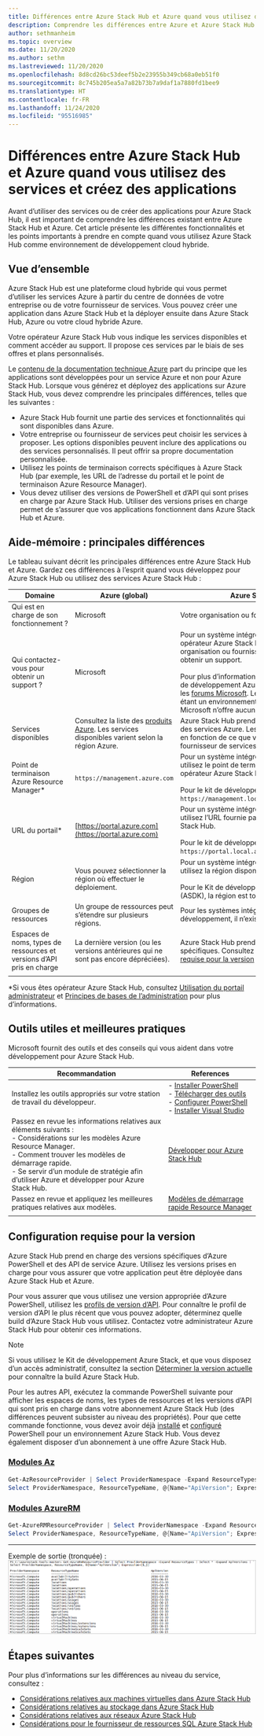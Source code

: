 ```yaml
---
title: Différences entre Azure Stack Hub et Azure quand vous utilisez des services et créez des applications
description: Comprendre les différences entre Azure et Azure Stack Hub quand vous utilisez des services et créez des applications.
author: sethmanheim
ms.topic: overview
ms.date: 11/20/2020
ms.author: sethm
ms.lastreviewed: 11/20/2020
ms.openlocfilehash: 8d8cd26bc53deef5b2e23955b349cb68a0eb51f0
ms.sourcegitcommit: 8c745b205ea5a7a82b73b7a9daf1a7880fd1bee9
ms.translationtype: HT
ms.contentlocale: fr-FR
ms.lasthandoff: 11/24/2020
ms.locfileid: "95516985"
---
```

# <a name="differences-between-azure-stack-hub-and-azure-when-using-services-and-building-apps"></a>Différences entre Azure Stack Hub et Azure quand vous utilisez des services et créez des applications

Avant d’utiliser des services ou de créer des applications pour Azure Stack Hub, il est important de comprendre les différences existant entre Azure Stack Hub et Azure. Cet article présente les différentes fonctionnalités et les points importants à prendre en compte quand vous utilisez Azure Stack Hub comme environnement de développement cloud hybride.

## <a name="overview"></a>Vue d’ensemble

Azure Stack Hub est une plateforme cloud hybride qui vous permet d’utiliser les services Azure à partir du centre de données de votre entreprise ou de votre fournisseur de services. Vous pouvez créer une application dans Azure Stack Hub et la déployer ensuite dans Azure Stack Hub, Azure ou votre cloud hybride Azure.

Votre opérateur Azure Stack Hub vous indique les services disponibles et comment accéder au support. Il propose ces services par le biais de ses offres et plans personnalisés.

Le [contenu de la documentation technique Azure](/azure) part du principe que les applications sont développées pour un service Azure et non pour Azure Stack Hub. Lorsque vous générez et déployez des applications sur Azure Stack Hub, vous devez comprendre les principales différences, telles que les suivantes :

* Azure Stack Hub fournit une partie des services et fonctionnalités qui sont disponibles dans Azure.
* Votre entreprise ou fournisseur de services peut choisir les services à proposer. Les options disponibles peuvent inclure des applications ou des services personnalisés. Il peut offrir sa propre documentation personnalisée.
* Utilisez les points de terminaison corrects spécifiques à Azure Stack Hub (par exemple, les URL de l’adresse du portail et le point de terminaison Azure Resource Manager).
* Vous devez utiliser des versions de PowerShell et d’API qui sont prises en charge par Azure Stack Hub. Utiliser des versions prises en charge permet de s’assurer que vos applications fonctionnent dans Azure Stack Hub et Azure.

## <a name="cheat-sheet-high-level-differences"></a>Aide-mémoire : principales différences

Le tableau suivant décrit les principales différences entre Azure Stack Hub et Azure. Gardez ces différences à l’esprit quand vous développez pour Azure Stack Hub ou utilisez des services Azure Stack Hub :

| Domaine | Azure (global) | Azure Stack Hub |
| -------- | ------------- | ----------|
| Qui est en charge de son fonctionnement ? | Microsoft | Votre organisation ou fournisseur de services.|
| Qui contactez-vous pour obtenir un support ? | Microsoft | Pour un système intégré, contactez votre opérateur Azure Stack Hub (auprès de votre organisation ou fournisseur de services) pour obtenir un support.<br><br>Pour plus d’informations sur le support lié au Kit de développement Azure Stack (ASDK), visitez les [forums Microsoft](https://social.msdn.microsoft.com/Forums/en-US/home?forum=AzureStack). Le Kit de développement étant un environnement d’évaluation, le support Microsoft n’offre aucun support officiel.
| Services disponibles | Consultez la liste des [produits Azure](https://azure.microsoft.com/services/?b=17.04b). Les services disponibles varient selon la région Azure. | Azure Stack Hub prend en charge une partie des services Azure. Les services réels varient en fonction de ce que votre organisation ou fournisseur de services choisit d’offrir.
| Point de terminaison Azure Resource Manager* | `https://management.azure.com` | Pour un système intégré Azure Stack Hub, utilisez le point de terminaison fourni par votre opérateur Azure Stack Hub.<br><br>Pour le kit de développement, utilisez : `https://management.local.azurestack.external`.
| URL du portail* | [https://portal.azure.com](https://portal.azure.com) | Pour un système intégré Azure Stack Hub, utilisez l’URL fournie par votre opérateur Azure Stack Hub.<br><br>Pour le kit de développement, utilisez : `https://portal.local.azurestack.external`.
| Région | Vous pouvez sélectionner la région où effectuer le déploiement. | Pour un système intégré Azure Stack Hub, utilisez la région disponible sur votre système.<br><br>Pour le Kit de développement Azure Stack (ASDK), la région est toujours définie sur **local**.
| Groupes de ressources | Un groupe de ressources peut s’étendre sur plusieurs régions. | Pour les systèmes intégrés et le kit de développement, il n’existe qu’une seule région.
|Espaces de noms, types de ressources et versions d’API pris en charge | La dernière version (ou les versions antérieures qui ne sont pas encore dépréciées). | Azure Stack Hub prend en charge des versions spécifiques. Consultez la section [Configuration requise pour la version](#version-requirements) de cet article.
| | |

*Si vous êtes opérateur Azure Stack Hub, consultez [Utilisation du portail administrateur](../operator/azure-stack-manage-portals.md) et [Principes de bases de l’administration](../operator/azure-stack-manage-basics.md) pour plus d’informations.

## <a name="helpful-tools-and-best-practices"></a>Outils utiles et meilleures pratiques

Microsoft fournit des outils et des conseils qui vous aident dans votre développement pour Azure Stack Hub.

| Recommandation | References |
| -------- | ------------- |
| Installez les outils appropriés sur votre station de travail du développeur. | - [Installer PowerShell](../operator/powershell-install-az-module.md)<br>- [Télécharger des outils](../operator/azure-stack-powershell-download.md)<br>- [Configurer PowerShell](azure-stack-powershell-configure-user.md)<br>- [Installer Visual Studio](azure-stack-install-visual-studio.md)
| Passez en revue les informations relatives aux éléments suivants :<br>- Considérations sur les modèles Azure Resource Manager.<br>- Comment trouver les modèles de démarrage rapide.<br>- Se servir d’un module de stratégie afin d’utiliser Azure et développer pour Azure Stack Hub. | [Développer pour Azure Stack Hub](azure-stack-developer.md) |
| Passez en revue et appliquez les meilleures pratiques relatives aux modèles. | [Modèles de démarrage rapide Resource Manager](https://aka.ms/aa6yz42)
| | |

## <a name="version-requirements"></a>Configuration requise pour la version

Azure Stack Hub prend en charge des versions spécifiques d’Azure PowerShell et des API de service Azure. Utilisez les versions prises en charge pour vous assurer que votre application peut être déployée dans Azure Stack Hub et Azure.

Pour vous assurer que vous utilisez une version appropriée d’Azure PowerShell, utilisez les [profils de version d’API](azure-stack-version-profiles.md). Pour connaître le profil de version d’API le plus récent que vous pouvez adopter, déterminez quelle build d’Azure Stack Hub vous utilisez. Contactez votre administrateur Azure Stack Hub pour obtenir ces informations.

> [!NOTE]
> Si vous utilisez le Kit de développement Azure Stack, et que vous disposez d’un accès administratif, consultez la section [Déterminer la version actuelle](../operator/azure-stack-updates.md) pour connaître la build Azure Stack Hub.

Pour les autres API, exécutez la commande PowerShell suivante pour afficher les espaces de noms, les types de ressources et les versions d’API qui sont pris en charge dans votre abonnement Azure Stack Hub (des différences peuvent subsister au niveau des propriétés). Pour que cette commande fonctionne, vous devez avoir déjà [installé](../operator/powershell-install-az-module.md) et [configuré](azure-stack-powershell-configure-user.md) PowerShell pour un environnement Azure Stack Hub. Vous devez également disposer d’un abonnement à une offre Azure Stack Hub.

### <a name="az-modules"></a>[Modules Az](#tab/az)

```powershell
Get-AzResourceProvider | Select ProviderNamespace -Expand ResourceTypes | Select * -Expand ApiVersions | `
Select ProviderNamespace, ResourceTypeName, @{Name="ApiVersion"; Expression={$_}} 
```
### <a name="azurerm-modules"></a>[Modules AzureRM](#tab/azurerm)

```powershell
Get-AzureRMResourceProvider | Select ProviderNamespace -Expand ResourceTypes | Select * -Expand ApiVersions | `
Select ProviderNamespace, ResourceTypeName, @{Name="ApiVersion"; Expression={$_}} 
```

---




Exemple de sortie (tronquée) : ![Exemple de sortie de la commande Get-AzResourceProvider](media/azure-stack-considerations/image1.png)

## <a name="next-steps"></a>Étapes suivantes

Pour plus d’informations sur les différences au niveau du service, consultez :

* [Considérations relatives aux machines virtuelles dans Azure Stack Hub](azure-stack-vm-considerations.md)
* [Considérations relatives au stockage dans Azure Stack Hub](azure-stack-acs-differences.md)
* [Considérations relatives aux réseaux Azure Stack Hub](azure-stack-network-differences.md)
* [Considérations pour le fournisseur de ressources SQL Azure Stack Hub](../operator/azure-stack-sql-resource-provider.md)
